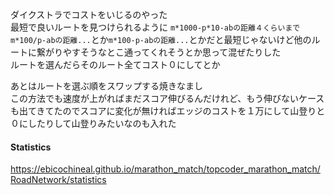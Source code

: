 ダイクストラでコストをいじるのやった  
最短で良いルートを見つけられるように
```m*1000-p*10-abの距離４くらいまで```  
```m*100/p-abの距離...```とか```m*100-p-abの距離...```とかだと最短じゃないけど他のルートに繋がりやすそうなとこ通ってくれそうとか思って混ぜたりした  
ルートを選んだらそのルート全てコスト０にしてとか  

あとはルートを選ぶ順をスワップする焼きなまし  
この方法でも速度が上がればまだスコア伸びるんだけれど、もう伸びないケースも出てきてたのでスコアに変化が無ければエッジのコストを１万にして山登りと０にしたりして山登りみたいなのも入れた  
  
#### Statistics  
<https://ebicochineal.github.io/marathon_match/topcoder_marathon_match/RoadNetwork/statistics>


